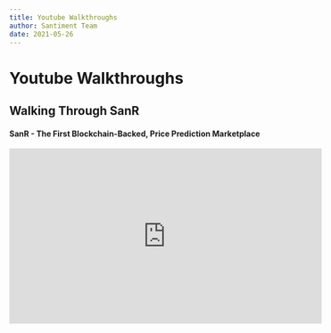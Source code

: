 ```yaml
---
title: Youtube Walkthroughs
author: Santiment Team
date: 2021-05-26
---
```

# Youtube Walkthroughs

## Walking Through SanR
#### SanR - The First Blockchain-Backed, Price Prediction Marketplace
<iframe width="560" height="315" src="https://www.youtube.com/embed/tmf0euwI2Og" frameborder="0" allow="accelerometer; autoplay; encrypted-media; gyroscope; picture-in-picture" allowfullscreen></iframe>

